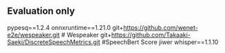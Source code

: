 ## Evaluation only
pypesq==1.2.4
onnxruntime==1.21.0
git+https://github.com/wenet-e2e/wespeaker.git # Wespeaker
git+https://github.com/Takaaki-Saeki/DiscreteSpeechMetrics.git #SpeechBert Score
jiwer
whisper==1.1.10